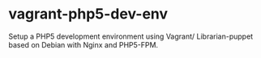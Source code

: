 vagrant-php5-dev-env
====================

Setup a PHP5 development environment using Vagrant/ Librarian-puppet based on Debian with Nginx and PHP5-FPM.
